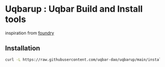 # Uqbarup : Uqbar Build and Install tools
inspiration from [foundry](https://github.com/foundry-rs/foundry)

## Installation
```bash
curl -L https://raw.githubusercontent.com/uqbar-dao/uqbarup/main/install | bash
```
